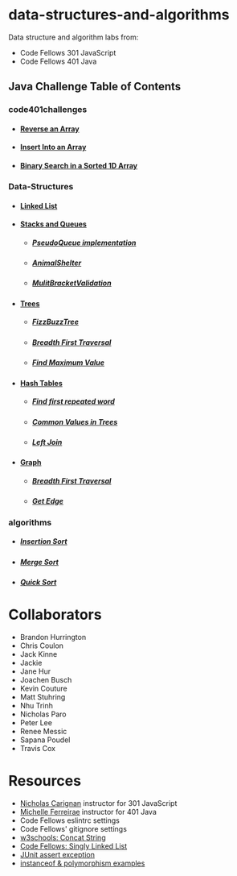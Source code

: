 # data-structures-and-algorithms

Data structure and algorithm labs from: 

* Code Fellows 301 JavaScript
* Code Fellows 401 Java

## Java Challenge Table of Contents

### code401challenges
* #### [Reverse an Array](/moreREADME/arrayReverse.md)
* #### [Insert Into an Array](/moreREADME/arrayShift.md)
* #### [Binary Search in a Sorted 1D Array](/moreREADME/binarySearch.md)

### Data-Structures
* #### [Linked List](/moreREADME/linkedList.md)

* #### [Stacks and Queues](/moreREADME/stacksAndQueues.md)
  * ##### [PseudoQueue implementation](/moreREADME/pseudoQueue.md)
  * ##### [AnimalShelter](/moreREADME/animalShelter.md)
  * ##### [MulitBracketValidation](/moreREADME/multiBracketValidation.md)

* #### [Trees](/moreREADME/trees.md)

  * ##### [FizzBuzzTree](/moreREADME/fizzBuzzTree.md)
  * ##### [Breadth First Traversal](/moreREADME/breadthFirst.md)
  * ##### [Find Maximum Value](/moreREADME/findMaxValueTree.md)

* #### [Hash Tables](/moreREADME/hashTable.md)
  * ##### [Find first repeated word](/moreREADME/repeatedWord.md)
  * ##### [Common Values in Trees](/moreREADME/commonValue.md)
  * ##### [Left Join](/moreREADME/leftJoin.md)

* #### [Graph](/moreREADME/graph.md)
  * ##### [Breadth First Traversal](/moreREADME/graph.md)
  * ##### [Get Edge](/moreREADME/getEdge.md)


### algorithms
* ##### [Insertion Sort](/moreREADME/InsertionSort.md)
* ##### [Merge Sort](/moreREADME/MergeSort.md)
* ##### [Quick Sort](/moreREADME/QuickSort.md)


# Collaborators
<!-- list everyone I pair program with and ask questions of -->
* Brandon Hurrington
* Chris Coulon
* Jack Kinne
* Jackie 
* Jane Hur
* Joachen Busch
* Kevin Couture
* Matt Stuhring
* Nhu Trinh
* Nicholas Paro
* Peter Lee
* Renee Messic
* Sapana Poudel
* Travis Cox

# Resources
<!-- list websites referenced, tutorials, etc -->
* [Nicholas Carignan]() instructor for 301 JavaScript
* [Michelle Ferreirae]() instructor for 401 Java
* Code Fellows eslintrc settings
* Code Fellows' gitignore settings
* [w3schools: Concat String](https://www.w3schools.com/jsref/jsref_concat_string.asp)
* [Code Fellows: Singly Linked List](https://codefellows.github.io/common_curriculum/data_structures_and_algorithms/Code_401/class-05/resources/singly_linked_list.html)
* [JUnit assert exception](https://www.baeldung.com/junit-assert-exception)
* [instanceof & polymorphism examples](https://www.artima.com/objectsandjava/webuscript/PolymorphismInterfaces1.html)

